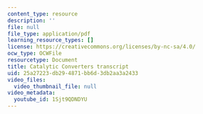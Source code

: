 ```yaml
---
content_type: resource
description: ''
file: null
file_type: application/pdf
learning_resource_types: []
license: https://creativecommons.org/licenses/by-nc-sa/4.0/
ocw_type: OCWFile
resourcetype: Document
title: Catalytic Converters transcript
uid: 25a27223-db29-4871-bb6d-3db2aa3a2433
video_files:
  video_thumbnail_file: null
video_metadata:
  youtube_id: 1Sjt9QDNDYU
---
```

